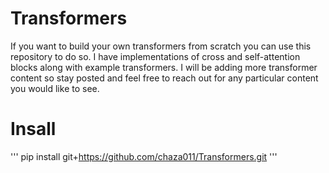 # Transformers

If you want to build your own transformers from scratch you can use this repository to do so. I have implementations of cross and self-attention blocks along with example transformers. I will be adding more transformer content so stay posted and feel free to reach out for any particular content you would like to see.

# Insall
'''
pip install git+https://github.com/chaza011/Transformers.git
'''
